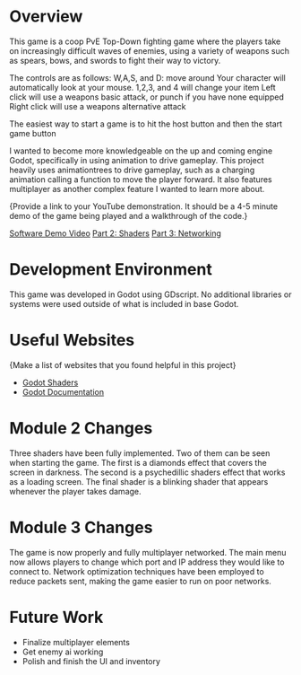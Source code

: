 # Overview


This game is a coop PvE Top-Down fighting game where the players take on increasingly difficult waves of enemies, using a variety of weapons such as spears, bows, and swords to fight their way to victory.

The controls are as follows:
W,A,S, and D: move around
Your character will automatically look at your mouse.
1,2,3, and 4 will change your item
Left click will use a weapons basic attack, or punch if you have none equipped
Right click will use a weapons alternative attack

The easiest way to start a game is to hit the host button and then the start game button

I wanted to become more knowledgeable on the up and coming engine Godot, specifically in using animation to drive gameplay. This project heavily uses animationtrees to drive gameplay, such as a charging animation calling a function to move the player forward. It also features multiplayer as another complex feature I wanted to learn more about.

{Provide a link to your YouTube demonstration.  It should be a 4-5 minute demo of the game being played and a walkthrough of the code.}

[Software Demo Video](https://youtu.be/vREekBrXbVQ)
[Part 2: Shaders](https://www.youtube.com/watch?v=H1YkE-9Xhk8)
[Part 3: Networking](https://www.youtube.com/watch?v=2VZNu8mQ1O8)

# Development Environment

This game was developed in Godot using GDscript. No additional libraries or systems were used outside of what is included in base Godot.

# Useful Websites

{Make a list of websites that you found helpful in this project}
* [Godot Shaders]([http://url.link.goes.here](https://godotshaders.com/))
* [Godot Documentation]([http://url.link.goes.here](https://docs.godotengine.org/en/stable/index.html))


# Module 2 Changes
Three shaders have been fully implemented.
Two of them can be seen when starting the game. The first is a diamonds effect that covers the screen in darkness. The second is a psychedillic shaders effect that works as a loading screen. 
The final shader is a blinking shader that appears whenever the player takes damage.

# Module 3 Changes
The game is now properly and fully multiplayer networked.
The main menu now allows players to change which port and IP address they would like to connect to.
Network optimization techniques have been employed to reduce packets sent, making the game easier to run on poor networks.
# Future Work

* Finalize multiplayer elements
* Get enemy ai working
* Polish and finish the UI and inventory

